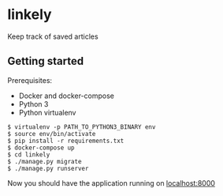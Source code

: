 # linkely
Keep track of saved articles

## Getting started

Prerequisites:

* Docker and docker-compose
* Python 3
* Python virtualenv

```
$ virtualenv -p PATH_TO_PYTHON3_BINARY env
$ source env/bin/activate
$ pip install -r requirements.txt
$ docker-compose up
$ cd linkely
$ ./manage.py migrate
$ ./manage.py runserver
```

Now you should have the application running on [localhost:8000](http://localhost:8000)
